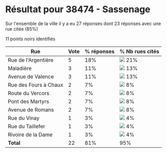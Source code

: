 # Résultat pour 38474 - Sassenage

Sur l'ensemble de la ville il y a eu 27 réponses dont 23 réponses avec une rue citée (85%)

11 points noirs identifiés

| Rue | Vote | % réponses | % Nb rues cités|
|-----|------|------------|----------------|
| Rue de l'Argentière | 5 | 18% | <img src="../../img/bar_21.gif" />&nbsp;21%|
| Maladière | 3 | 11% | <img src="../../img/bar_13.gif" />&nbsp;13%|
| Avenue de Valence | 3 | 11% | <img src="../../img/bar_13.gif" />&nbsp;13%|
| Rue des Fours à Chaux | 2 | 7% | <img src="../../img/bar_8.gif" />&nbsp;8%|
| Route du Vercors | 2 | 7% | <img src="../../img/bar_8.gif" />&nbsp;8%|
| Pont des Martyrs | 2 | 7% | <img src="../../img/bar_8.gif" />&nbsp;8%|
| Avenue de Romans | 2 | 7% | <img src="../../img/bar_8.gif" />&nbsp;8%|
| Rue du Vinay | 1 | 3% | <img src="../../img/bar_4.gif" />&nbsp;4%|
| Rue du Taillefer | 1 | 3% | <img src="../../img/bar_4.gif" />&nbsp;4%|
| Rivoire de la Dame | 1 | 3% | <img src="../../img/bar_4.gif" />&nbsp;4%|
| **Total** | 22 | 81% | 95%|

